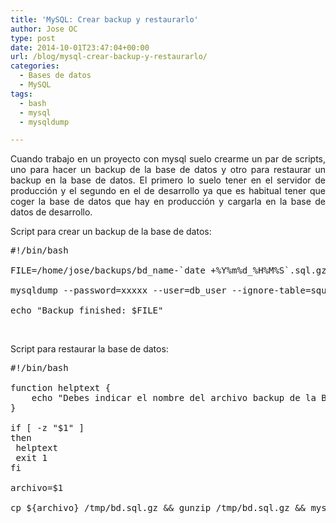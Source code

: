```yaml
---
title: 'MySQL: Crear backup y restaurarlo'
author: Jose OC
type: post
date: 2014-10-01T23:47:04+00:00
url: /blog/mysql-crear-backup-y-restaurarlo/
categories:
  - Bases de datos
  - MySQL
tags:
  - bash
  - mysql
  - mysqldump

---
```

<p style="text-align: justify">
  Cuando trabajo en un proyecto con mysql suelo crearme un par de scripts, uno para hacer un backup de la base de datos y otro para restaurar un backup en la base de datos. El primero lo suelo tener en el servidor de producción y el segundo en el de desarrollo ya que es habitual tener que coger la base de datos que hay en producción y cargarla en la base de datos de desarrollo.
</p>

Script para crear un backup de la base de datos:

<pre class="lang:sh decode:true" title="Script to create a mysql backup">#!/bin/bash

FILE=/home/jose/backups/bd_name-`date +%Y%m%d_%H%M%S`.sql.gz

mysqldump --password=xxxxx --user=db_user --ignore-table=squema.table1 --ignore-table=squema.table2 db_name | sed -r 's/DEFINER=`[^`]+`@`[^`]+`/DEFINER=CURRENT_USER/g' | gzip &gt; $FILE

echo "Backup finished: $FILE"</pre>

&nbsp;

Script para restaurar la base de datos:

<pre class="lang:sh decode:true" title="Script to restore mysql database">#!/bin/bash

function helptext {
    echo "Debes indicar el nombre del archivo backup de la Bd que quieres restaurar (archivo comprimido gzip)"
}

if [ -z "$1" ]
then
 helptext
 exit 1
fi

archivo=$1

cp ${archivo} /tmp/bd.sql.gz && gunzip /tmp/bd.sql.gz && mysql -u usuario -pxxxxx bd_name &lt; /tmp/bd.sql && rm /tmp/bd.sql</pre>

&nbsp;